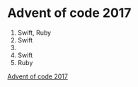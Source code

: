 # Advent of code 2017

1. Swift, Ruby
2. Swift
3.
4. Swift
5. Ruby

[Advent of code 2017](http://adventofcode.com/2017) 
